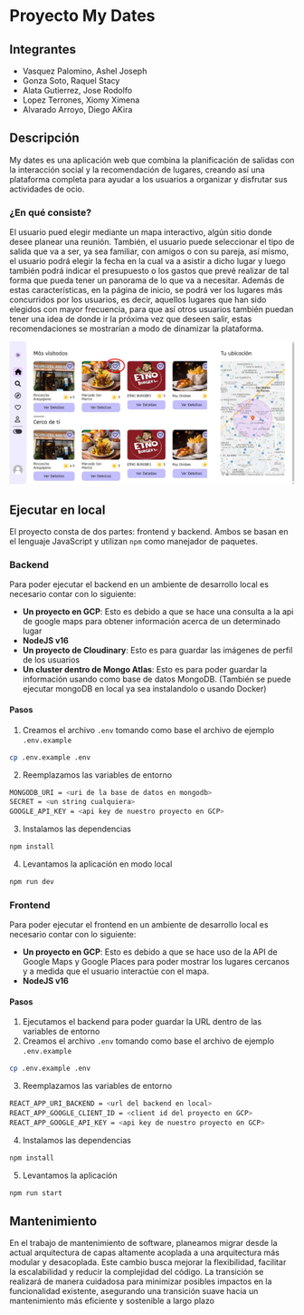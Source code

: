 # Proyecto My Dates

## Integrantes

-   Vasquez Palomino, Ashel Joseph
-   Gonza Soto, Raquel Stacy
-   Alata Gutierrez, Jose Rodolfo
-   Lopez Terrones, Xiomy Ximena
-   Alvarado Arroyo, Diego AKira

## Descripción

My dates es una aplicación web que combina la planificación de salidas con la interacción social y la recomendación de lugares, creando así una plataforma completa para ayudar a los usuarios a organizar y disfrutar sus actividades de ocio.

### ¿En qué consiste?

El usuario pued elegir mediante un mapa interactivo, algún sitio donde desee planear una reunión. También, el usuario puede seleccionar el tipo de salida que va a ser, ya sea familiar, con amigos o con su pareja, así mismo, el usuario podrá elegir la fecha en la cual va a asistir a dicho lugar y luego también podrá indicar el presupuesto o los gastos que prevé realizar de tal forma que pueda tener un panorama de lo que va a necesitar. Además de estas características, en la página de inicio, se podrá ver los lugares más concurridos por los usuarios, es decir, aquellos lugares que han sido elegidos con mayor frecuencia, para que así otros usuarios también puedan tener una idea de donde ir la próxima vez que deseen salir, estas recomendaciones se mostrarían a modo de dinamizar la plataforma.

![Principal](./homepage_image.jpg)

## Ejecutar en local

El proyecto consta de dos partes: frontend y backend. Ambos se basan en el lenguaje JavaScript y utilizan `npm` como manejador de paquetes.

### Backend

Para poder ejecutar el backend en un ambiente de desarrollo local es necesario contar con lo siguiente:

- **Un proyecto en GCP**: Esto es debido a que se hace una consulta a la api de google maps para obtener información acerca de un determinado lugar
- **NodeJS v16**
- **Un proyecto de Cloudinary**: Esto es para guardar las imágenes de perfil de los usuarios
- **Un cluster dentro de Mongo Atlas**: Esto es para poder guardar la información usando como base de datos MongoDB. (También se puede ejecutar mongoDB en local ya sea instalandolo o usando Docker)

#### Pasos

1. Creamos el archivo `.env` tomando como base el archivo de ejemplo `.env.example`

```bash
cp .env.example .env
```
2. Reemplazamos las variables de entorno
```bash
MONGODB_URI = <uri de la base de datos en mongodb>
SECRET = <un string cualquiera>
GOOGLE_API_KEY = <api key de nuestro proyecto en GCP>
```
3. Instalamos las dependencias
```bash
npm install
```
4. Levantamos la aplicación en modo local
```bash
npm run dev
```

### Frontend

Para poder ejecutar el frontend en un ambiente de desarrollo local es necesario contar con lo siguiente:

- **Un proyecto en GCP**: Esto es debido a que se hace uso de la API de Google Maps y Google Places para poder mostrar los lugares cercanos y a medida que el usuario interactúe con el mapa.
- **NodeJS v16**

#### Pasos

1. Ejecutamos el backend para poder guardar la URL dentro de las variables de entorno
2. Creamos el archivo `.env` tomando como base el archivo de ejemplo `.env.example`

```bash
cp .env.example .env
```
3. Reemplazamos las variables de entorno
```bash
REACT_APP_URI_BACKEND = <url del backend en local>
REACT_APP_GOOGLE_CLIENT_ID = <client id del proyecto en GCP>
REACT_APP_GOOGLE_API_KEY = <api key de nuestro proyecto en GCP>
```
4. Instalamos las dependencias
```bash
npm install
```
5. Levantamos la aplicación
```bash
npm run start
```
## Mantenimiento 

En el trabajo de mantenimiento de software, planeamos migrar desde la actual arquitectura de capas altamente acoplada a una arquitectura más modular y desacoplada. Este cambio busca mejorar la flexibilidad, facilitar la escalabilidad y reducir la complejidad del código. La transición se realizará de manera cuidadosa para minimizar posibles impactos en la funcionalidad existente, asegurando una transición suave hacia un mantenimiento más eficiente y sostenible a largo plazo